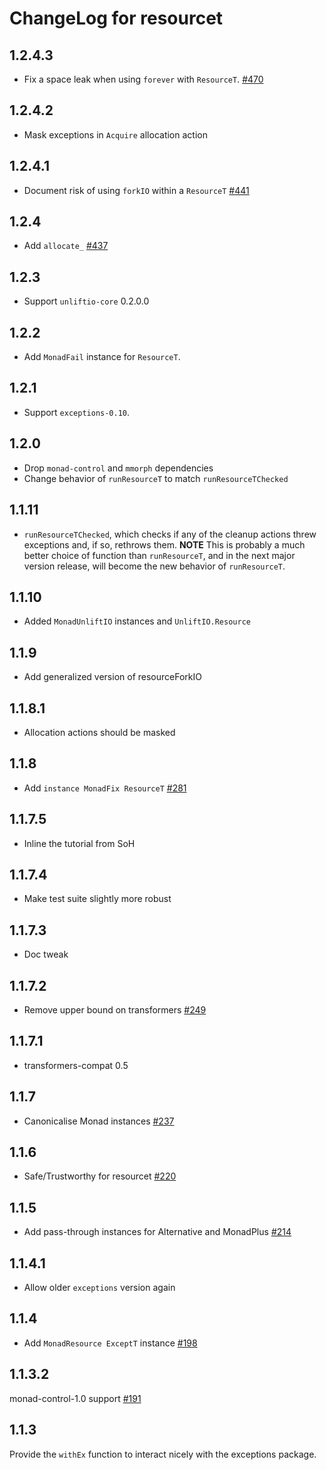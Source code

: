 # ChangeLog for resourcet


## 1.2.4.3

* Fix a space leak when using `forever` with `ResourceT`. [#470](https://github.com/snoyberg/conduit/pull/470)

## 1.2.4.2

* Mask exceptions in `Acquire` allocation action

## 1.2.4.1

* Document risk of using `forkIO` within a `ResourceT` [#441](https://github.com/snoyberg/conduit/pull/441)

## 1.2.4

* Add `allocate_` [#437](https://github.com/snoyberg/conduit/pull/437)

## 1.2.3

* Support `unliftio-core` 0.2.0.0

## 1.2.2

* Add `MonadFail` instance for `ResourceT`.

## 1.2.1

* Support `exceptions-0.10`.

## 1.2.0

* Drop `monad-control` and `mmorph` dependencies
* Change behavior of `runResourceT` to match `runResourceTChecked`

## 1.1.11

* `runResourceTChecked`, which checks if any of the cleanup actions
  threw exceptions and, if so, rethrows them. __NOTE__ This is
  probably a much better choice of function than `runResourceT`, and
  in the next major version release, will become the new behavior of
  `runResourceT`.

## 1.1.10

* Added `MonadUnliftIO` instances and `UnliftIO.Resource`

## 1.1.9

* Add generalized version of resourceForkIO

## 1.1.8.1

* Allocation actions should be masked

## 1.1.8

* Add `instance MonadFix ResourceT`
  [#281](https://github.com/snoyberg/conduit/pull/281)

## 1.1.7.5

* Inline the tutorial from SoH

## 1.1.7.4

* Make test suite slightly more robust

## 1.1.7.3

* Doc tweak

## 1.1.7.2

* Remove upper bound on transformers [#249](https://github.com/snoyberg/conduit/issues/249)

## 1.1.7.1

* transformers-compat 0.5

## 1.1.7

* Canonicalise Monad instances [#237](https://github.com/snoyberg/conduit/pull/237)

## 1.1.6

* Safe/Trustworthy for resourcet [#220](https://github.com/snoyberg/conduit/pull/220)

## 1.1.5

*  Add pass-through instances for Alternative and MonadPlus [#214](https://github.com/snoyberg/conduit/pull/214)

## 1.1.4.1

* Allow older `exceptions` version again

## 1.1.4

* Add `MonadResource ExceptT` instance [#198](https://github.com/snoyberg/conduit/pull/198)

## 1.1.3.2

monad-control-1.0 support [#191](https://github.com/snoyberg/conduit/pull/191)

## 1.1.3

Provide the `withEx` function to interact nicely with the exceptions package.
